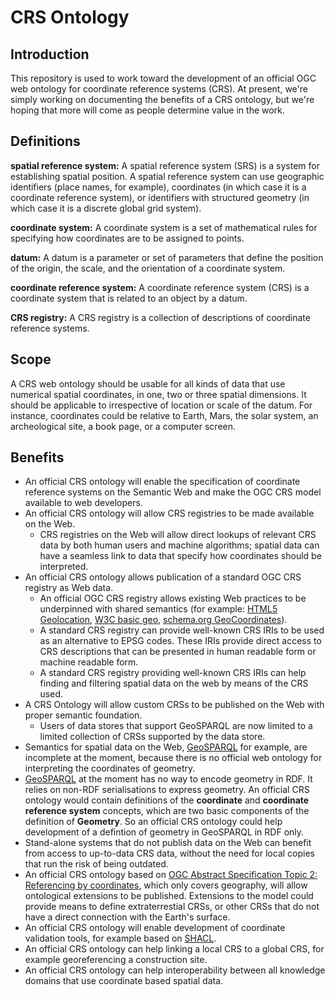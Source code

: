 # CRS Ontology

## Introduction
This repository is used to work toward the development of an official OGC web ontology for coordinate reference systems (CRS).
At present, we're simply working on documenting the benefits of a CRS ontology, but we're hoping that more will come as people determine value in the work.

## Definitions
**spatial reference system:** A spatial reference system (SRS) is a system for establishing spatial position. A spatial reference system can use geographic identifiers (place names, for example), coordinates (in which case it is a coordinate reference system), or identifiers with structured geometry (in which case it is a discrete global grid system).

**coordinate system:** A coordinate system is a set of mathematical rules for specifying how coordinates are to be assigned to points.

**datum:**
A datum is a parameter or set of parameters that define the position of the origin, the scale, and the orientation of a coordinate system.

**coordinate reference system:**
A coordinate reference system (CRS) is a coordinate system that is related to an object by a datum.

**CRS registry:** A CRS registry is a collection of descriptions of coordinate reference systems.

## Scope
A CRS web ontology should be usable for all kinds of data that use numerical spatial coordinates, in one, two or three spatial dimensions. It should be applicable to irrespective of location or scale of the datum. For instance, coordinates could be relative to Earth, Mars, the solar system, an archeological site, a book page, or a computer screen. 

## Benefits
- An official CRS ontology will enable the specification of coordinate reference systems on the Semantic Web and make the OGC CRS model available to web developers.
- An official CRS ontology will allow CRS registries to be made available on the Web.
  - CRS registries on the Web will allow direct lookups of relevant CRS data by both human users and machine algorithms; spatial data can have a seamless link to data that specify how coordinates should be interpreted.
- An official CRS ontology allows publication of a standard OGC CRS registry as Web data.
  - An official OGC CRS registry allows existing Web practices to be underpinned with shared semantics (for example: [HTML5 Geolocation](https://www.w3.org/TR/geolocation/), [W3C basic geo](https://www.w3.org/2003/01/geo/), [schema.org GeoCoordinates](https://schema.org/GeoCoordinates)).
  - A standard CRS registry can provide well-known CRS IRIs to be used as an alternative to EPSG codes. These IRIs provide direct access to CRS descriptions that can be presented in human readable form or machine readable form.
  - A standard CRS registry providing well-known CRS IRIs can help finding and filtering spatial data on the web by means of the CRS used.
- A CRS Ontology will allow custom CRSs to be published on the Web with proper semantic foundation.
  - Users of data stores that support GeoSPARQL are now limited to a limited collection of CRSs supported by the data store.
- Semantics for spatial data on the Web, [GeoSPARQL](https://www.ogc.org/standard/geosparql/) for example, are incomplete at the moment, because there is no official web ontology for interpreting the coordinates of geometry.
- [GeoSPARQL](https://www.ogc.org/standard/geosparql/) at the moment has no way to encode geometry in RDF. It relies on non-RDF serialisations to express geometry. An official CRS ontology would contain definitions of the **coordinate** and **coordinate reference system** concepts, which are two basic components of the definition of **Geometry**. So an official CRS ontology could help development of a defintion of geometry in GeoSPARQL in RDF only.
- Stand-alone systems that do not publish data on the Web can benefit from access to up-to-data CRS data, without the need for local copies that run the risk of being outdated.
- An official CRS ontology based on [OGC Abstract Specification Topic 2: Referencing by coordinates](https://docs.opengeospatial.org/as/18-005r4/18-005r4.html), which only covers geography, will allow ontological extensions to be published. Extensions to the model could provide means to define extraterrestial CRSs, or other CRSs that do not have a direct connection with the Earth's surface.
- An official CRS ontology will enable development of coordinate validation tools, for example based on [SHACL](https://www.w3.org/TR/shacl).
- An official CRS ontology can help linking a local CRS to a global CRS, for example georeferencing a construction site.
- An official CRS ontology can help interoperability between all knowledge domains that use coordinate based spatial data.

